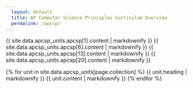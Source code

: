 ```yaml
---
  layout: default
  title: AP Computer Science Principles Curriculum Overview
  permalink: /apcsp/
---
```

{{ site.data.apcsp_units.apcsp[1].content | markdownify }}
{{ site.data.apcsp_units.apcsp[6].content | markdownify }}
{{ site.data.apcsp_units.apcsp[13].content | markdownify }}
{{ site.data.apcsp_units.apcsp[20].content | markdownify }}

{% for unit in site.data.apcsp_units[page.collection] %}
  {{ unit.heading | markdownify }}
  {{ unit.content | markdownify }}
{% endfor %}
